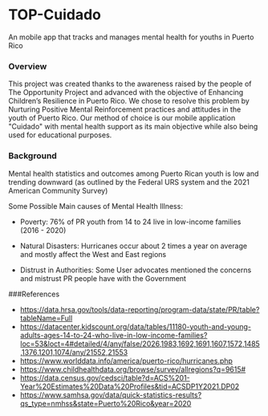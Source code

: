 # TOP-Cuidado
An mobile app that tracks and manages mental health for youths in Puerto Rico

### Overview
This project was created thanks to the awareness raised by the people of The Opportunity Project and advanced with the objective of Enhancing Children’s Resilience in Puerto Rico. We chose to resolve this problem by Nurturing Positive Mental Reinforcement practices and attitudes in the youth of Puerto Rico. Our method of choice is our mobile application "Cuidado" with mental health support as its main objective while also being used for educational purposes.

### Background
Mental health statistics and outcomes among Puerto Rican youth is low and trending downward (as outlined by the Federal URS system and the 2021 American Community Survey) 

Some Possible Main causes of Mental Health Illness:

* Poverty: 76% of PR youth from 14 to 24 live in low-income families (2016 - 2020)

* Natural Disasters: Hurricanes occur about 2 times a year on average and mostly affect the West and East regions

* Distrust in Authorities: Some User advocates mentioned the concerns and mistrust PR people have with the Government

###References

* https://data.hrsa.gov/tools/data-reporting/program-data/state/PR/table?tableName=Full
* https://datacenter.kidscount.org/data/tables/11180-youth-and-young-adults-ages-14-to-24-who-live-in-low-income-families?loc=53&loct=4#detailed/4/any/false/2026,1983,1692,1691,1607,1572,1485,1376,1201,1074/any/21552,21553
* https://www.worlddata.info/america/puerto-rico/hurricanes.php
* https://www.childhealthdata.org/browse/survey/allregions?q=9615#
* https://data.census.gov/cedsci/table?d=ACS%201-Year%20Estimates%20Data%20Profiles&tid=ACSDP1Y2021.DP02
* https://www.samhsa.gov/data/quick-statistics-results?qs_type=nmhss&state=Puerto%20Rico&year=2020
